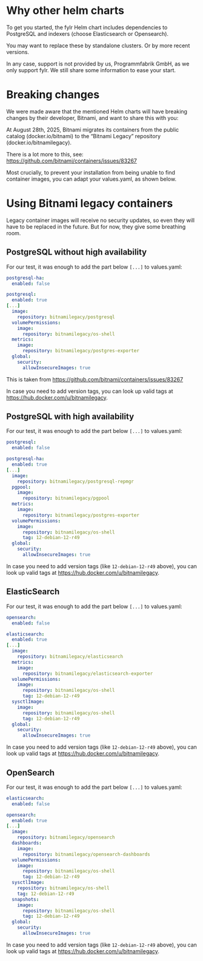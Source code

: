 # Why other helm charts

To get you started, the fylr Helm chart includes dependencies to PostgreSQL and indexers (choose Elasticsearch or Opensearch).

You may want to replace these by standalone clusters. Or by more recent versions.

In any case, support is not provided by us, Programmfabrik GmbH, as we only support fylr. We still share some information to ease your start.

# Breaking changes

We were made aware that the mentioned Helm charts will have breaking changes by their developer, Bitnami, and want to share this with you:

At August 28th, 2025, Bitnami migrates its containers from the public catalog (docker.io/bitnami) to the “Bitnami Legacy” repository (docker.io/bitnamilegacy).

There is a lot more to this, see: https://github.com/bitnami/containers/issues/83267

Most crucially, to prevent your installation from being unable to find container images, you can adapt your values.yaml, as shown below.


# Using Bitnami legacy containers

Legacy container images will receive no security updates, so even they will have to be replaced in the future. But for now, they give some breathing room.


## PostgreSQL without high availability

For our test, it was enough to add the part below `[...]` to values.yaml:
```yaml
postgresql-ha:
  enabled: false

postgresql:
  enabled: true
[...]
  image:
    repository: bitnamilegacy/postgresql
  volumePermissions:
    image:
      repository: bitnamilegacy/os-shell
  metrics:
    image:
      repository: bitnamilegacy/postgres-exporter
  global:
    security:
      allowInsecureImages: true
```

This is taken from https://github.com/bitnami/containers/issues/83267

In case you need to add version tags, you can look up valid tags at https://hub.docker.com/u/bitnamilegacy.

## PostgreSQL with high availability

For our test, it was enough to add the part below `[...]` to values.yaml:
```yaml
postgresql:
  enabled: false

postgresql-ha:
  enabled: true
[...]
  image:
    repository: bitnamilegacy/postgresql-repmgr
  pgpool:
    image:
      repository: bitnamilegacy/pgpool
  metrics:
    image:
      repository: bitnamilegacy/postgres-exporter
  volumePermissions:
    image:
      repository: bitnamilegacy/os-shell
      tag: 12-debian-12-r49
  global:
    security:
      allowInsecureImages: true
```

In case you need to add version tags (like `12-debian-12-r49` above), you can look up valid tags at https://hub.docker.com/u/bitnamilegacy.

## ElasticSearch

For our test, it was enough to add the part below `[...]` to values.yaml:
```yaml
opensearch:
  enabled: false

elasticsearch:
  enabled: true
[...]
  image:
    repository: bitnamilegacy/elasticsearch
  metrics:
    image:
      repository: bitnamilegacy/elasticsearch-exporter
  volumePermissions:
    image:
      repository: bitnamilegacy/os-shell
      tag: 12-debian-12-r49
  sysctlImage:
    image:
      repository: bitnamilegacy/os-shell
      tag: 12-debian-12-r49
  global:
    security:
      allowInsecureImages: true
```

In case you need to add version tags (like `12-debian-12-r49` above), you can look up valid tags at https://hub.docker.com/u/bitnamilegacy.

## OpenSearch

For our test, it was enough to add the part below `[...]` to values.yaml:
```yaml
elasticsearch:
  enabled: false

opensearch:
  enabled: true
[...]
  image:
    repository: bitnamilegacy/opensearch
  dashboards:
    image:
      repository: bitnamilegacy/opensearch-dashboards
  volumePermissions:
    image:
      repository: bitnamilegacy/os-shell
      tag: 12-debian-12-r49
  sysctlImage:
    repository: bitnamilegacy/os-shell
    tag: 12-debian-12-r49
  snapshots:
    image:
      repository: bitnamilegacy/os-shell
      tag: 12-debian-12-r49
  global:
    security:
      allowInsecureImages: true
```

In case you need to add version tags (like `12-debian-12-r49` above), you can look up valid tags at https://hub.docker.com/u/bitnamilegacy.

